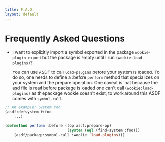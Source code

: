 ```yaml
---
title: F.A.Q.
layout: default
---
```


Frequently Asked Questions
==========================

- I want to explicitly import a symbol exported in the package `wookie-plugin-export` but the package is empty until I run `(wookie:load-plugins)`?

  You can use ASDF to call `load-plugins` before your system is loaded. To do so, one needs to define a :before `perform` method that specializes on your system and the prepare operation. One caveat is that because the asd file is read before package is loaded one can't call `(wookie:load-plugins)` as th epackage wookie doesn't exist, to work around this ASDF comes with `symbol-call`.

```lisp
;; An example: System foo
(asdf:defsystem #:foo
    ...)

(defmethod perform :before ((op asdf:prepare-op)
                            (system (eql (find-system :foo)))
    (asdf/package:symbol-call :wookie 'load-plugins)))
```
